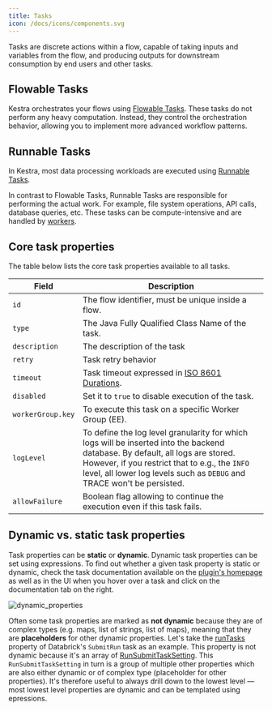 ```yaml
---
title: Tasks
icon: /docs/icons/components.svg
---
```


Tasks are discrete actions within a flow, capable of taking inputs and variables from the flow, and producing outputs for downstream consumption by end users and other tasks.

## Flowable Tasks

Kestra orchestrates your flows using [Flowable Tasks](../07.concepts/01.flowable-tasks.md). These tasks do not perform any heavy computation. Instead, they control the orchestration behavior, allowing you to implement more advanced workflow patterns.

## Runnable Tasks

In Kestra, most data processing workloads are executed using [Runnable Tasks](../07.concepts/02.runnable-tasks.md).

In contrast to Flowable Tasks, Runnable Tasks are responsible for performing the actual work. For example, file system operations, API calls, database queries, etc. These tasks can be compute-intensive and are handled by [workers](../04.architecture/05.worker.md).

## Core task properties

The table below lists the core task properties available to all tasks.

| Field             | Description                                                                                                                                                                                                                                                 |
|-------------------|-------------------------------------------------------------------------------------------------------------------------------------------------------------------------------------------------------------------------------------------------------------|
| `id`              | The flow identifier, must be unique inside a flow.                                                                                                                                                                                                          |
| `type`            | The Java Fully Qualified Class Name of the task.                                                                                                                                                                                                            |
| `description`     | The description of the task                                                                                                                                                                                                                                 |
| `retry`           | Task retry behavior                                                                                                                                                                                                                                         |
| `timeout`         | Task timeout expressed in [ISO 8601 Durations](https://en.wikipedia.org/wiki/ISO_8601#Durations).                                                                                                                                                           |
| `disabled`        | Set it to `true` to disable execution of the task.                                                                                                                                                                                                          |
| `workerGroup.key` | To execute this task on a specific Worker Group (EE).                                                                                                                                                                                                       |
| `logLevel`        | To define the log level granularity for which logs will be inserted into the backend database. By default, all logs are stored. However, if you restrict that to e.g., the `INFO` level, all lower log levels such as `DEBUG` and TRACE won't be persisted. |
| `allowFailure`    | Boolean flag allowing to continue the execution even if this task fails.                                                                                                                                                                                    |

## Dynamic vs. static task properties

Task properties can be **static** or **dynamic**. Dynamic task properties can be set using expressions. To find out whether a given task property is static or dynamic, check the task documentation available on the [plugin's homepage](https://kestra.io/plugins) as well as in the UI when you hover over a task and click on the documentation tab on the right.

![dynamic_properties](/docs/concepts/dynamic_properties.png)

Often some task properties are marked as **not dynamic** because they are of complex types (e.g. maps, list of strings, list of maps), meaning that they are **placeholders** for other dynamic properties. Let's take the [runTasks](https://kestra.io/plugins/tasks/job/io.kestra.plugin.databricks.job.SubmitRun#runtasks) property of Databrick's `SubmitRun` task as an example. This property is not dynamic because it's an array of [RunSubmitTaskSetting](https://kestra.io/plugins/tasks/job/io.kestra.plugin.databricks.job.SubmitRun#runsubmittasksetting). This `RunSubmitTaskSetting` in turn is a group of multiple other properties which are also either dynamic or of complex type (placeholder for other properties). It's therefore useful to always drill down to the lowest level — most lowest level properties are dynamic and can be templated using epressions.



